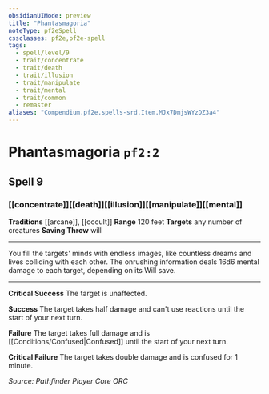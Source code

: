 ```yaml
---
obsidianUIMode: preview
title: "Phantasmagoria"
noteType: pf2eSpell
cssclasses: pf2e,pf2e-spell
tags:
  - spell/level/9
  - trait/concentrate
  - trait/death
  - trait/illusion
  - trait/manipulate
  - trait/mental
  - trait/common
  - remaster
aliases: "Compendium.pf2e.spells-srd.Item.MJx7DmjsWYzDZ3a4" 
---
```

# Phantasmagoria  `pf2:2`  
## Spell 9
### [[concentrate]][[death]][[illusion]][[manipulate]][[mental]]
**Traditions** [[arcane]], [[occult]]
**Range** 120 feet
**Targets** any number of creatures
**Saving Throw**  will
* * * 
You fill the targets' minds with endless images, like countless dreams and lives colliding with each other. The onrushing information deals 16d6 mental damage to each target, depending on its Will save.

* * *

**Critical Success** The target is unaffected.

**Success** The target takes half damage and can't use reactions until the start of your next turn.

**Failure** The target takes full damage and is [[Conditions/Confused|Confused]] until the start of your next turn.

**Critical Failure** The target takes double damage and is confused for 1 minute.

*Source: Pathfinder Player Core*
*ORC*